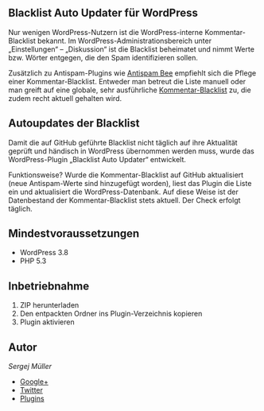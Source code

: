 ## Blacklist Auto Updater für WordPress


Nur wenigen WordPress-Nutzern ist die WordPress-interne Kommentar-Blacklist bekannt. Im WordPress-Administrationsbereich unter „Einstellungen“ – „Diskussion“ ist die Blacklist beheimatet und nimmt Werte bzw. Wörter entgegen, die den Spam identifizieren sollen.

Zusätzlich zu Antispam-Plugins wie [Antispam Bee](http://antispambee.de) empfiehlt sich die Pflege einer Kommentar-Blacklist. Entweder man betreut die Liste manuell oder man greift auf eine globale, sehr ausführliche [Kommentar-Blacklist](https://github.com/splorp/wordpress-comment-blacklist) zu, die zudem recht aktuell gehalten wird.


Autoupdates der Blacklist
-------------------------

Damit die auf GitHub geführte Blacklist nicht täglich auf ihre Aktualität geprüft und händisch in WordPress übernommen werden muss, wurde das WordPress-Plugin „Blacklist Auto Updater“ entwickelt.

Funktionsweise? Wurde die Kommentar-Blacklist auf GitHub aktualisiert (neue Antispam-Werte sind hinzugefügt worden), liest das Plugin die Liste ein und aktualisiert die WordPress-Datenbank. Auf diese Weise ist der Datenbestand der Kommentar-Blacklist stets aktuell. Der Check erfolgt täglich.


Mindestvoraussetzungen
----------------------
* WordPress 3.8
* PHP 5.3


Inbetriebnahme
--------------

1. ZIP herunterladen
2. Den entpackten Ordner ins Plugin-Verzeichnis kopieren
3. Plugin aktivieren


Autor
-----
*Sergej Müller*
* [Google+](https://plus.google.com/110569673423509816572?rel=author)
* [Twitter](https://twitter.com/wpSEO)
* [Plugins](http://wpcoder.de)